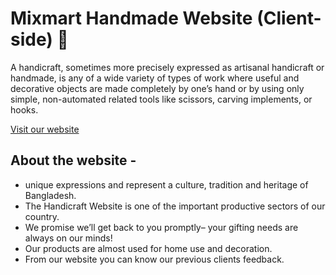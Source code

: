 

# Mixmart Handmade Website (Client-side) 🧶

A handicraft, sometimes more precisely expressed as artisanal handicraft or handmade, is any of a wide variety of types of work where useful and decorative objects are made completely by one’s hand or by using only simple, non-automated related tools like scissors, carving implements, or hooks.

[Visit our website](https://mixmart-handmade-niti.netlify.app/)

## About the website -

- unique expressions and represent a culture, tradition and heritage of Bangladesh.
- The Handicraft Website is one of the important productive sectors of our country.
- We promise we’ll get back to you promptly– your gifting needs are always on our minds!
- Our products are almost used for home use and decoration.
- From our website you can know our previous clients feedback.

